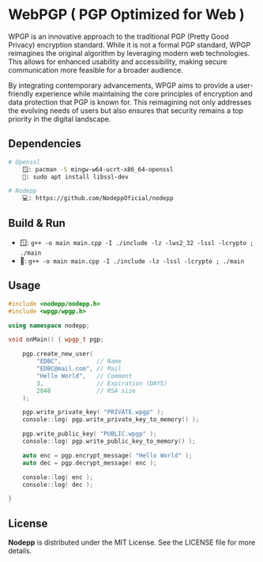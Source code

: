 # WebPGP ( PGP Optimized for Web )

WPGP is an innovative approach to the traditional PGP (Pretty Good Privacy) encryption standard. While it is not a formal PGP standard, WPGP reimagines the original algorithm by leveraging modern web technologies. This allows for enhanced usability and accessibility, making secure communication more feasible for a broader audience.

By integrating contemporary advancements, WPGP aims to provide a user-friendly experience while maintaining the core principles of encryption and data protection that PGP is known for. This reimagining not only addresses the evolving needs of users but also ensures that security remains a top priority in the digital landscape.

## Dependencies
```bash
# Openssl
    🪟: pacman -S mingw-w64-ucrt-x86_64-openssl
    🐧: sudo apt install libssl-dev

# Nodepp
    💻: https://github.com/NodeppOficial/nodepp
```

## Build & Run
- 🪟: `g++ -o main main.cpp -I ./include -lz -lws2_32 -lssl -lcrypto ; ./main`
- 🐧: `g++ -o main main.cpp -I ./include -lz -lssl -lcrypto ; ./main`

## Usage

```cpp
#include <nodepp/nodepp.h>
#include <wpgp/wpgp.h>

using namespace nodepp;

void onMain() { wpgp_t pgp;

    pgp.create_new_user( 
        "EDBC",          // Name
        "EDBC@mail.com", // Mail
        "Hello World",   // Comment
        3,               // Expiration (DAYS)
        2048             // RSA size
    );

    pgp.write_private_key( "PRIVATE.wpgp" );
    console::log( pgp.write_private_key_to_memory() );

    pgp.write_public_key( "PUBLIC.wpgp" );
    console::log( pgp.write_public_key_to_memory() );

    auto enc = pgp.encrypt_message( "Hello World" );
    auto dec = pgp.decrypt_message( enc );

    console::log( enc );
    console::log( dec );

}
```

## License

**Nodepp** is distributed under the MIT License. See the LICENSE file for more details.

